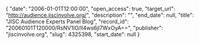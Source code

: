 {
  "date": "2006-01-01T12:00:00", 
  "open_access": true, 
  "target_url": "http://audience.jiscinvolve.org/", 
  "description": "", 
  "end_date": null, 
  "title": "JISC Audience Experts Panel Blog", 
  "record_id": "20060101T120000/RsNV1IO/ll4ws6jI7WxOyA==", 
  "publisher": "jiscinvolve.org", 
  "slug": 4325398, 
  "start_date": null
}

